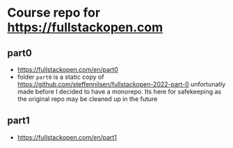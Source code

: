 # Course repo for https://fullstackopen.com

## part0
* https://fullstackopen.com/en/part0
* folder `part0` is a static copy of https://github.com/steffennilsen/fullstackopen-2022-part-0 unfortunatly made before I decided to have a monorepo. Its here for safekeeping as the original repo may be cleaned up in the future

## part1
* https://fullstackopen.com/en/part1